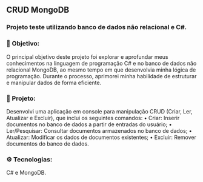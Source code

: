 ## CRUD MongoDB

### Projeto teste utilizando banco de dados não relacional e C#.

### 🎯 Objetivo:
O principal objetivo deste projeto foi explorar e aprofundar meus conhecimentos na linguagem de programação C# e no banco de dados não relacional MongoDB, ao mesmo tempo em que desenvolvia minha lógica de programação. Durante o processo, aprimorei minha habilidade de estruturar e manipular dados de forma eficiente.

### :file_folder: Projeto:
Desenvolvi uma aplicação em console para manipulação CRUD (Criar, Ler, Atualizar e Excluir), que inclui os seguintes comandos:
	• Criar: Inserir documentos no banco de dados a partir de entradas do usuário;
	• Ler/Pesquisar: Consultar documentos armazenados no banco de dados;
	• Atualizar: Modificar os dados de documentos existentes;
	• Excluir: Remover documentos do banco de dados.

### ⚙️ Tecnologias:
C# e MongoDB.
